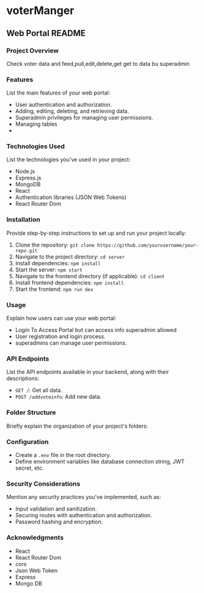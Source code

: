 # voterManger


## Web Portal README

### Project Overview
Check voter data and feed,pull,edit,delete,get get to data bu superadmin 

### Features
List the main features of your web portal:

- User authentication and authorization.
- Adding, editing, deleting, and retrieving data.
- Superadmin privileges for managing user permissions.
- Managing tables
- 

### Technologies Used
List the technologies you've used in your project:

- Node.js
- Express.js
- MongoDB 
- React 
- Authentication libraries (JSON Web Tokens)
- React Router Dom

### Installation
Provide step-by-step instructions to set up and run your project locally:

1. Clone the repository: `git clone https://github.com/yourusername/your-repo.git`
2. Navigate to the project directory: `cd server`
3. Install dependencies: `npm install`
4. Start the server: `npm start`
5. Navigate to the frontend directory (if applicable): `cd client`
6. Install frontend dependencies: `npm install`
7. Start the frontend: `npm run dev`

### Usage
Explain how users can use your web portal:

- Login To Access Portal but can access info superadmin allowed 
- User registration and login process.
- superadmins can manage user permissions.

### API Endpoints
List the API endpoints available in your backend, along with their descriptions:

- `GET /`: Get all data.
- `POST /addvoteinfo`: Add new data.

### Folder Structure
Briefly explain the organization of your project's folders:


### Configuration


- Create a `.env` file in the root directory.
- Define environment variables like database connection string, JWT secret, etc.

### Security Considerations
Mention any security practices you've implemented, such as:

- Input validation and sanitization.
- Securing routes with authentication and authorization.
- Password hashing and encryption.



### Acknowledgments
- React
- React Router Dom
- cors
- Json Web Token
- Express
- Mongo DB
